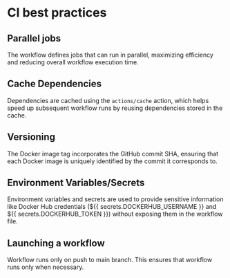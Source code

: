 # CI best practices

## Parallel jobs

The workflow defines jobs that can run in parallel, maximizing efficiency and reducing overall workflow execution time.

## Cache Dependencies

Dependencies are cached using the `actions/cache` action, which helps speed up subsequent workflow runs by reusing
dependencies stored in the cache.

## Versioning

The Docker image tag incorporates the GitHub commit SHA, ensuring that each Docker image is uniquely
identified by the commit it corresponds to.

## Environment Variables/Secrets

Environment variables and secrets are used to provide sensitive information like Docker Hub credentials (${{
secrets.DOCKERHUB_USERNAME }} and ${{ secrets.DOCKERHUB_TOKEN }}) without exposing them in the workflow file.

## Launching a workflow

Workflow runs only on push to main branch. This ensures that workflow runs only when necessary.
